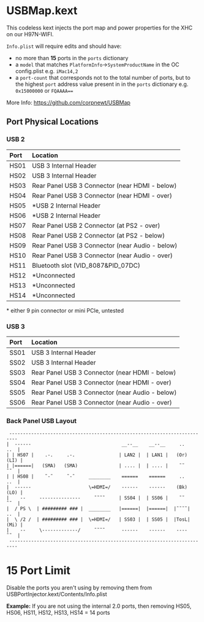 # USBMap.kext

This codeless kext injects the port map and power properties for the XHC on our H97N-WIFI.

```Info.plist``` will require edits and should have:
* no more than **15** ports in the ```ports``` dictionary
* a ```model``` that matches ```PlatformInfo```&#8594;```SystemProductName```  in the OC config.plist e.g. ```iMac14,2```
* a ```port-count``` that corresponds not to the total number of ports, but to the highest ```port``` address value present in in the ```ports``` dictionary e.g. ```0x15000000``` or ```FQAAAA==```

More Info: https://github.com/corpnewt/USBMap

## Port Physical Locations

### USB 2

| Port | Location                                        |
|:-----|:------------------------------------------------|
| HS01 | USB 3 Internal Header                           |
| HS02 | USB 3 Internal Header                           |
| HS03 | Rear Panel USB 3 Connector (near HDMI - below)  |
| HS04 | Rear Panel USB 3 Connector (near HDMI - over)   |
| HS05 | \*USB 2 Internal Header                         |
| HS06 | \*USB 2 Internal Header                         |
| HS07 | Rear Panel USB 2 Connector (at PS2 - over)      |
| HS08 | Rear Panel USB 2 Connector (at PS2 - below)     |
| HS09 | Rear Panel USB 3 Connector (near Audio - below) |
| HS10 | Rear Panel USB 3 Connector (near Audio - over)  |
| HS11 | Bluetooth slot (VID_8087&PID_07DC)              |
| HS12 | \*Unconnected                                   |
| HS13 | \*Unconnected                                   |
| HS14 | \*Unconnected                                   |

\* either 9 pin connector or mini PCIe, untested

### USB 3

| Port | Location                                        |
|:-----|:------------------------------------------------|
| SS01 | USB 3 Internal Header                           |
| SS02 | USB 3 Internal Header                           |
| SS03 | Rear Panel USB 3 Connector (near HDMI - below)  |
| SS04 | Rear Panel USB 3 Connector (near HDMI - over)   |
| SS05 | Rear Panel USB 3 Connector (near Audio - below) |
| SS06 | Rear Panel USB 3 Connector (near Audio - over)  |

### Back Panel USB Layout

```
 -------------------------------------------------------------------------
|  ------                                 __--__    __--__     ..     ..  |
| | HS07 |    .-.     .-.                | LAN2 |  | LAN1 |   (Or)   (LI) |
| |======|   (SMA)   (SMA)               | .... |  | .... |    ˜˜     ˜˜  |
| | HS08 |    ˜-˜     ˜-˜     ________    ======    ======     ..     ..  |
|  ------                     \=HDMI=/    ------    ------    (Bk)   (LO) |
|    --     ---------------     ˜˜˜˜     | SS04 |  | SS06 |    ˜˜     ˜˜  |
|  / PS \  | ######### ### |  ________   |======|  |======|  |˜˜˜˜|   ..  |
|  \ /2 /  | ######### ### |  \=HDMI=/   | SS03 |  | SS05 |  |TosL|  (Mi) |
|    --     \-------------/     ˜˜˜˜      ------    ------    ----    ˜˜  |
 -------------------------------------------------------------------------
```

# 15 Port Limit

Disable the ports you aren't using by removing them from USBPortInjector.kext/Contents/Info.plist

**Example:** If you are not using the internal 2.0 ports, then removing HS05, HS06, HS11, HS12, HS13, HS14 = 14 ports
